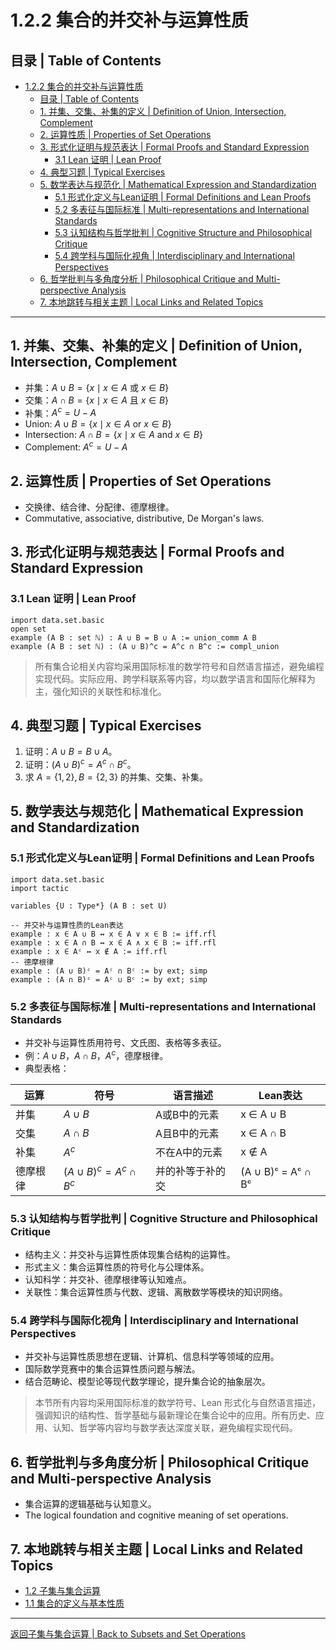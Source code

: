 # 1.2.2 集合的并交补与运算性质

## 目录 | Table of Contents

- [1.2.2 集合的并交补与运算性质](#122-集合的并交补与运算性质)
  - [目录 | Table of Contents](#目录--table-of-contents)
  - [1. 并集、交集、补集的定义 | Definition of Union, Intersection, Complement](#1-并集交集补集的定义--definition-of-union-intersection-complement)
  - [2. 运算性质 | Properties of Set Operations](#2-运算性质--properties-of-set-operations)
  - [3. 形式化证明与规范表达 | Formal Proofs and Standard Expression](#3-形式化证明与规范表达--formal-proofs-and-standard-expression)
    - [3.1 Lean 证明 | Lean Proof](#31-lean-证明--lean-proof)
  - [4. 典型习题 | Typical Exercises](#4-典型习题--typical-exercises)
  - [5. 数学表达与规范化 | Mathematical Expression and Standardization](#5-数学表达与规范化--mathematical-expression-and-standardization)
    - [5.1 形式化定义与Lean证明 | Formal Definitions and Lean Proofs](#51-形式化定义与lean证明--formal-definitions-and-lean-proofs)
    - [5.2 多表征与国际标准 | Multi-representations and International Standards](#52-多表征与国际标准--multi-representations-and-international-standards)
    - [5.3 认知结构与哲学批判 | Cognitive Structure and Philosophical Critique](#53-认知结构与哲学批判--cognitive-structure-and-philosophical-critique)
    - [5.4 跨学科与国际化视角 | Interdisciplinary and International Perspectives](#54-跨学科与国际化视角--interdisciplinary-and-international-perspectives)
  - [6. 哲学批判与多角度分析 | Philosophical Critique and Multi-perspective Analysis](#6-哲学批判与多角度分析--philosophical-critique-and-multi-perspective-analysis)
  - [7. 本地跳转与相关主题 | Local Links and Related Topics](#7-本地跳转与相关主题--local-links-and-related-topics)

---

## 1. 并集、交集、补集的定义 | Definition of Union, Intersection, Complement

- 并集：$A \cup B = \{x \mid x \in A \text{ 或 } x \in B\}$
- 交集：$A \cap B = \{x \mid x \in A \text{ 且 } x \in B\}$
- 补集：$A^c = U - A$
- Union: $A \cup B = \{x \mid x \in A \text{ or } x \in B\}$
- Intersection: $A \cap B = \{x \mid x \in A \text{ and } x \in B\}$
- Complement: $A^c = U - A$

## 2. 运算性质 | Properties of Set Operations

- 交换律、结合律、分配律、德摩根律。
- Commutative, associative, distributive, De Morgan's laws.

## 3. 形式化证明与规范表达 | Formal Proofs and Standard Expression

### 3.1 Lean 证明 | Lean Proof

```lean
import data.set.basic
open set
example (A B : set ℕ) : A ∪ B = B ∪ A := union_comm A B
example (A B : set ℕ) : (A ∪ B)^c = A^c ∩ B^c := compl_union
```

> 所有集合论相关内容均采用国际标准的数学符号和自然语言描述，避免编程实现代码。实际应用、跨学科联系等内容，均以数学语言和国际化解释为主，强化知识的关联性和标准化。

## 4. 典型习题 | Typical Exercises

1. 证明：$A \cup B = B \cup A$。
2. 证明：$(A \cup B)^c = A^c \cap B^c$。
3. 求 $A = \{1,2\}, B = \{2,3\}$ 的并集、交集、补集。

## 5. 数学表达与规范化 | Mathematical Expression and Standardization

### 5.1 形式化定义与Lean证明 | Formal Definitions and Lean Proofs

```lean
import data.set.basic
import tactic

variables {U : Type*} (A B : set U)

-- 并交补与运算性质的Lean表达
example : x ∈ A ∪ B ↔ x ∈ A ∨ x ∈ B := iff.rfl
example : x ∈ A ∩ B ↔ x ∈ A ∧ x ∈ B := iff.rfl
example : x ∈ Aᶜ ↔ x ∉ A := iff.rfl
-- 德摩根律
example : (A ∪ B)ᶜ = Aᶜ ∩ Bᶜ := by ext; simp
example : (A ∩ B)ᶜ = Aᶜ ∪ Bᶜ := by ext; simp
```

### 5.2 多表征与国际标准 | Multi-representations and International Standards

- 并交补与运算性质用符号、文氏图、表格等多表征。
- 例：$A \cup B$，$A \cap B$，$A^c$，德摩根律。
- 典型表格：

| 运算 | 符号 | 语言描述 | Lean表达 |
|------|------|------|------|
| 并集 | $A \cup B$ | A或B中的元素 | x ∈ A ∪ B |
| 交集 | $A \cap B$ | A且B中的元素 | x ∈ A ∩ B |
| 补集 | $A^c$ | 不在A中的元素 | x ∉ A |
| 德摩根律 | $(A \cup B)^c = A^c \cap B^c$ | 并的补等于补的交 | (A ∪ B)ᶜ = Aᶜ ∩ Bᶜ |

### 5.3 认知结构与哲学批判 | Cognitive Structure and Philosophical Critique

- 结构主义：并交补与运算性质体现集合结构的运算性。
- 形式主义：集合运算性质的符号化与公理体系。
- 认知科学：并交补、德摩根律等认知难点。
- 关联性：集合运算性质与代数、逻辑、离散数学等模块的知识网络。

### 5.4 跨学科与国际化视角 | Interdisciplinary and International Perspectives

- 并交补与运算性质思想在逻辑、计算机、信息科学等领域的应用。
- 国际数学竞赛中的集合运算性质问题与解法。
- 结合范畴论、模型论等现代数学理论，提升集合论的抽象层次。

> 本节所有内容均采用国际标准的数学符号、Lean 形式化与自然语言描述，强调知识的结构性、哲学基础与最新理论在集合论中的应用。所有历史、应用、认知、哲学等内容均与数学表达深度关联，避免编程实现代码。

## 6. 哲学批判与多角度分析 | Philosophical Critique and Multi-perspective Analysis

- 集合运算的逻辑基础与认知意义。
- The logical foundation and cognitive meaning of set operations.

## 7. 本地跳转与相关主题 | Local Links and Related Topics

- [1.2 子集与集合运算](../1.2-子集与集合运算.md)
- [1.1 集合的定义与基本性质](../1.1-集合的定义与基本性质.md)

---

[返回子集与集合运算 | Back to Subsets and Set Operations](../1.2-子集与集合运算.md)
